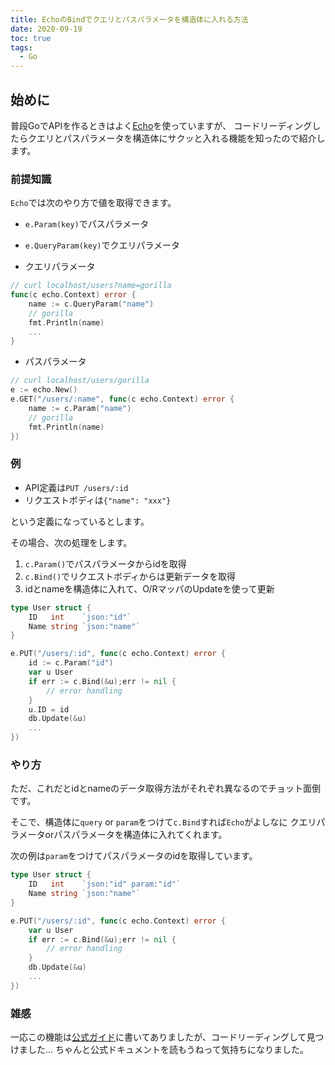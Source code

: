 ```yaml
---
title: EchoのBindでクエリとパスパラメータを構造体に入れる方法
date: 2020-09-19
toc: true
tags: 
  - Go
---
```


## 始めに
普段GoでAPIを作るときはよく[Echo](https://echo.labstack.com/)を使っていますが、
コードリーディングしたらクエリとパスパラメータを構造体にサクッと入れる機能を知ったので紹介します。

### 前提知識
`Echo`では次のやり方で値を取得できます。

- `e.Param(key)`でパスパラメータ
- `e.QueryParam(key)`でクエリパラメータ

- クエリパラメータ
```go
// curl localhost/users?name=gorilla
func(c echo.Context) error {
	name := c.QueryParam("name")
	// gorilla
	fmt.Println(name)
	...
}
```

- パスパラメータ
```go
// curl localhost/users/gorilla
e := echo.New()
e.GET("/users/:name", func(c echo.Context) error {
	name := c.Param("name")
	// gorilla
	fmt.Println(name)
})
```

### 例
- API定義は`PUT /users/:id`
- リクエストボディは`{"name": "xxx"}`

という定義になっているとします。

その場合、次の処理をします。

1. `c.Param()`でパスパラメータからidを取得
2. `c.Bind()`でリクエストボディからは更新データを取得
3. idとnameを構造体に入れて、O/RマッパのUpdateを使って更新

```go
type User struct {
	ID   int    `json:"id"`
	Name string `json:"name"`
}

e.PUT("/users/:id", func(c echo.Context) error {
	id := c.Param("id")
	var u User
	if err := c.Bind(&u);err != nil {
		// error handling
	}
	u.ID = id
	db.Update(&u)
	...
})
```

### やり方
ただ、これだとidとnameのデータ取得方法がそれぞれ異なるのでチョット面倒です。

そこで、構造体に`query` or `param`をつけて`c.Bind`すれば`Echo`がよしなに
クエリパラメータorパスパラメータを構造体に入れてくれます。

次の例は`param`をつけてパスパラメータのidを取得しています。

```go
type User struct {
	ID   int    `json:"id" param:"id"`
	Name string `json:"name"`
}

e.PUT("/users/:id", func(c echo.Context) error {
	var u User
	if err := c.Bind(&u);err != nil {
		// error handling
	}
	db.Update(&u)
	...
})
```

### 雑感
一応この機能は[公式ガイド](https://echo.labstack.com/guide/request)に書いてありましたが、コードリーディングして見つけました…
ちゃんと公式ドキュメントを読もうねって気持ちになりました。

